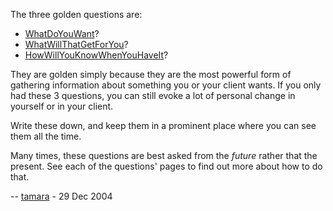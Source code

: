 <div id="wikitext">

<span id="excerpt"></span> The three golden questions are:

<div class="vspace">

</div>

-   <span
    class="wikiword">[WhatDoYouWant](http://wiki.tamouse.org?n=Consulting.WhatDoYouWant?action=print)</span>?
-   <span
    class="wikiword">[WhatWillThatGetForYou](http://wiki.tamouse.org?n=Consulting.WhatWillThatGetForYou?action=print)</span>?
-   <span
    class="wikiword">[HowWillYouKnowWhenYouHaveIt](http://wiki.tamouse.org?n=Consulting.HowWillYouKnowWhenYouHaveIt?action=print)</span>?

<span id="excerptend"></span>

They are golden simply because they are the most powerful form of
gathering information about something you or your client wants. If you
only had these 3 questions, you can still evoke a lot of personal change
in yourself or in your client.

Write these down, and keep them in a prominent place where you can see
them all the time.

Many times, these questions are best asked from the *future* rather that
the present. See each of the questions' pages to find out more about how
to do that.

-- [tamara](http://wiki.tamouse.org?n=Profiles.Tamara?action=print) - 29
Dec 2004

<div class="vspace">

</div>

<div style="display: none;">

Keep metadata at end of page

Summary:The most powerful questions to ask someone to help them discover
their desired state Parent:(Consulting.)<span
class="wikiword">[PrecisionInquiry](http://wiki.tamouse.org?n=Consulting.PrecisionInquiry?action=print)</span>
<span
class="wikiword">[IncludeMe](http://wiki.tamouse.org?n=Consulting.IncludeMe?action=edit)[?](http://wiki.tamouse.org?n=Consulting.IncludeMe?action=edit)</span>:[Consulting.PrecisionInquiry](http://wiki.tamouse.org?n=Consulting.PrecisionInquiry?action=print)
Categories:[Articles](http://wiki.tamouse.org?n=Category.Articles) Tags:
precision inquiry, questions

</div>

<div class="vspace">

</div>

</div>
